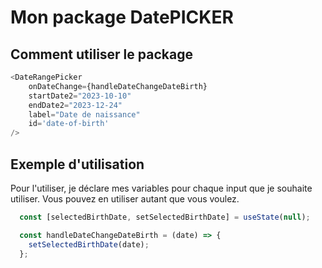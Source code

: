 # Mon package DatePICKER

## Comment utiliser le package 

```js
<DateRangePicker
    onDateChange={handleDateChangeDateBirth}
    startDate2="2023-10-10"
    endDate2="2023-12-24"
    label="Date de naissance"
    id='date-of-birth'
/>
```

## Exemple d'utilisation
Pour l'utiliser, je déclare mes variables pour chaque input que je souhaite utiliser.
Vous pouvez en utiliser autant que vous voulez.

```js
  const [selectedBirthDate, setSelectedBirthDate] = useState(null);

  const handleDateChangeDateBirth = (date) => {
    setSelectedBirthDate(date);
  };
  ```